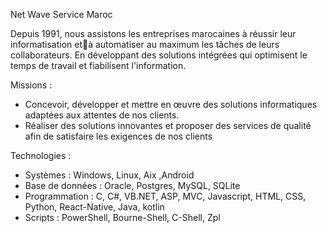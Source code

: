 Net Wave Service Maroc

Depuis 1991, nous assistons les entreprises marocaines à réussir leur informatisation età automatiser au maximum les tâches de leurs collaborateurs.
En développant des solutions intégrées qui optimisent le temps de travail et fiabilisent l'information.

Missions :

- Concevoir, développer et mettre en œuvre des solutions informatiques adaptées aux attentes de nos clients.
- Réaliser des solutions innovantes et proposer des services de qualité afin de satisfaire les exigences de nos clients

Technologies :

 - Systèmes : Windows, Linux, Aix ,Android
 - Base de données : Oracle, Postgres, MySQL, SQLite
 - Programmation : C, C#, VB.NET, ASP, MVC, Javascript, HTML, CSS, Python, React-Native, Java, kotlin
 - Scripts : PowerShell, Bourne-Shell, C-Shell, Zpl
